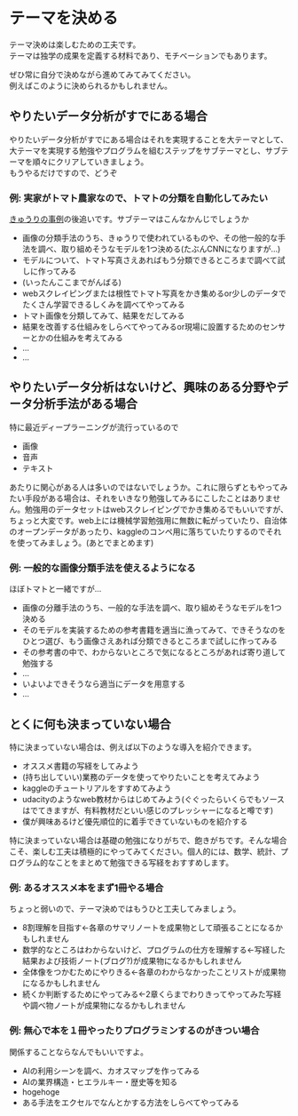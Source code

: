 # テーマを決める  
テーマ決めは楽しむための工夫です。  
テーマは独学の成果を定義する材料であり、モチベーションでもあります。  

ぜひ常に自分で決めながら進めてみてみてください。  
例えばこのように決められるかもしれません。

## やりたいデータ分析がすでにある場合
やりたいデータ分析がすでにある場合はそれを実現することを大テーマとして、大テーマを実現する勉強やプログラムを組むステップをサブテーマとし、サブテーマを順々にクリアしていきましょう。  
もうやるだけですので、どうぞ

### 例: 実家がトマト農家なので、トマトの分類を自動化してみたい
[きゅうりの事例](http://gigazine.net/news/20160901-deep-learning-cucumber-sorter/)の後追いです。サブテーマはこんなかんじでしょうか
- 画像の分類手法のうち、きゅうりで使われているものや、その他一般的な手法を調べ、取り組めそうなモデルを1つ決める(たぶんCNNになりますが...)
- モデルについて、トマト写真さえあればもう分類できるところまで調べて試しに作ってみる
- (いったんここまでがんばる)
- webスクレイピングまたは根性でトマト写真をかき集めるor少しのデータでたくさん学習できるしくみを調べてやってみる
- トマト画像を分類してみて、結果をだしてみる
- 結果を改善する仕組みをしらべてやってみるor現場に設置するためのセンサーとかの仕組みを考えてみる
- ...
- ...

## やりたいデータ分析はないけど、興味のある分野やデータ分析手法がある場合
特に最近ディープラーニングが流行っているので
- 画像
- 音声
- テキスト

あたりに関心がある人は多いのではないでしょうか。これに限らずともやってみたい手段がある場合は、それをいきなり勉強してみるにこしたことはありません。勉強用のデータセットはwebスクレイピングでかき集めるでもいいですが、ちょっと大変です。web上には機械学習勉強用に無数に転がっていたり、自治体のオープンデータがあったり、kaggleのコンペ用に落ちていたりするのでそれを使ってみましょう。(あとでまとめます)

### 例: 一般的な画像分類手法を使えるようになる
ほぼトマトと一緒ですが...
- 画像の分離手法のうち、一般的な手法を調べ、取り組めそうなモデルを1つ決める
- そのモデルを実装するための参考書籍を適当に漁ってみて、できそうなのをひとつ選び、もう画像さえあれば分類できるところまで試しに作ってみる
- その参考書の中で、わからないところで気になるところがあれば寄り道して勉強する
- ...
- いよいよできそうなら適当にデータを用意する
- ...

## とくに何も決まっていない場合
特に決まっていない場合は、例えば以下のような導入を紹介できます。

- オススメ書籍の写経をしてみよう
- (持ち出していい)業務のデータを使ってやりたいことを考えてみよう
- kaggleのチュートリアルをすすめてみよう
- udacityのようなweb教材からはじめてみよう(ぐぐったらいくらでもソースはでてきますが、有料教材だといい感じのプレッシャーになると噂です)
- 僕が興味あるけど優先順位的に着手できていないものを紹介する

特に決まっていない場合は基礎の勉強になりがちで、飽きがちです。そんな場合こそ、楽しむ工夫は積極的にやってみてください。個人的には、数学、統計、プログラム的なことをまとめて勉強できる写経をおすすめします。

### 例: あるオススメ本をまず1冊やる場合
ちょっと弱いので、テーマ決めではもうひと工夫してみましょう。

- 8割理解を目指す←各章のサマリノートを成果物として頑張ることになるかもしれません
- 数学的なところはわからないけど、プログラムの仕方を理解する←写経した結果および技術ノート(ブログ?)が成果物になるかもしれません
- 全体像をつかむためにやりきる←各章のわからなかったことリストが成果物になるかもしれません
- 続くか判断するためにやってみる←2章くらまでわりきってやってみた写経や調べ物ノートが成果物になるかもしれません

### 例: 無心で本を１冊やったりプログラミンするのがきつい場合
関係することならなんでもいいですよ。

- AIの利用シーンを調べ、カオスマップを作ってみる
- AIの業界構造・ヒエラルキー・歴史等を知る
- hogehoge
- ある手法をエクセルでなんとかする方法をしらべてやってみる
